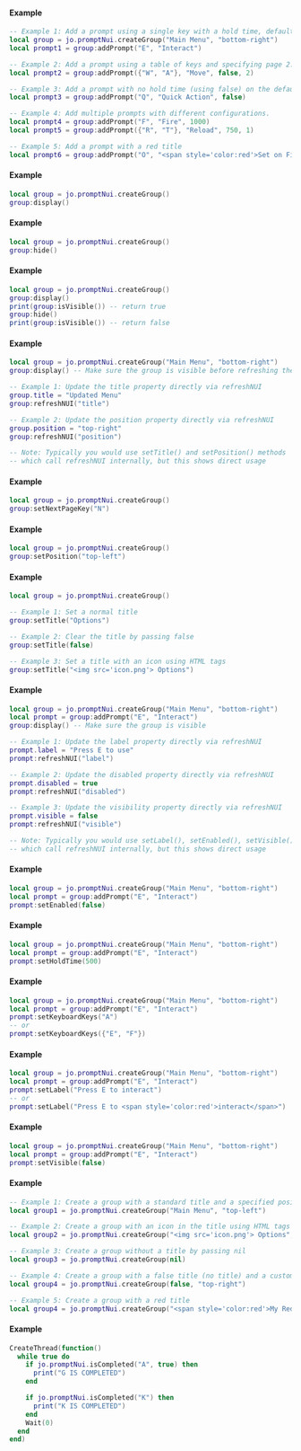 <!-- #region client|GroupClass:addPrompt -->
#### Example
```lua
-- Example 1: Add a prompt using a single key with a hold time, defaults to page 1.
local group = jo.promptNui.createGroup("Main Menu", "bottom-right")
local prompt1 = group:addPrompt("E", "Interact")

-- Example 2: Add a prompt using a table of keys and specifying page 2.
local prompt2 = group:addPrompt({"W", "A"}, "Move", false, 2)

-- Example 3: Add a prompt with no hold time (using false) on the default page.
local prompt3 = group:addPrompt("Q", "Quick Action", false)

-- Example 4: Add multiple prompts with different configurations.
local prompt4 = group:addPrompt("F", "Fire", 1000)
local prompt5 = group:addPrompt({"R", "T"}, "Reload", 750, 1)

-- Example 5: Add a prompt with a red title
local prompt6 = group:addPrompt("O", "<span style='color:red'>Set on Fire</span>")
```
<!-- #endregion client|GroupClass:addPrompt -->


<!-- #region client|GroupClass:display -->
#### Example
```lua
local group = jo.promptNui.createGroup()
group:display()
```
<!-- #endregion client|GroupClass:display -->


<!-- #region client|GroupClass:hide -->
#### Example
```lua
local group = jo.promptNui.createGroup()
group:hide()
```
<!-- #endregion client|GroupClass:hide -->


<!-- #region client|GroupClass:isVisible -->
#### Example
```lua
local group = jo.promptNui.createGroup()
group:display()
print(group:isVisible()) -- return true
group:hide()
print(group:isVisible()) -- return false
```
<!-- #endregion client|GroupClass:isVisible -->


<!-- #region client|GroupClass:refreshNUI -->
#### Example
```lua
local group = jo.promptNui.createGroup("Main Menu", "bottom-right")
group:display() -- Make sure the group is visible before refreshing the NUI

-- Example 1: Update the title property directly via refreshNUI
group.title = "Updated Menu"
group:refreshNUI("title")

-- Example 2: Update the position property directly via refreshNUI
group.position = "top-right"
group:refreshNUI("position")

-- Note: Typically you would use setTitle() and setPosition() methods
-- which call refreshNUI internally, but this shows direct usage
```
<!-- #endregion client|GroupClass:refreshNUI -->


<!-- #region client|GroupClass:setNextPageKey -->
#### Example
```lua
local group = jo.promptNui.createGroup()
group:setNextPageKey("N")
```
<!-- #endregion client|GroupClass:setNextPageKey -->


<!-- #region client|GroupClass:setPosition -->
#### Example
```lua
local group = jo.promptNui.createGroup()
group:setPosition("top-left")
```
<!-- #endregion client|GroupClass:setPosition -->


<!-- #region client|GroupClass:setTitle -->
#### Example
```lua
local group = jo.promptNui.createGroup()

-- Example 1: Set a normal title
group:setTitle("Options")

-- Example 2: Clear the title by passing false
group:setTitle(false)

-- Example 3: Set a title with an icon using HTML tags
group:setTitle("<img src='icon.png'> Options")
```
<!-- #endregion client|GroupClass:setTitle -->


<!-- #region client|PromptClass:refreshNUI -->
#### Example
```lua
local group = jo.promptNui.createGroup("Main Menu", "bottom-right")
local prompt = group:addPrompt("E", "Interact")
group:display() -- Make sure the group is visible

-- Example 1: Update the label property directly via refreshNUI
prompt.label = "Press E to use"
prompt:refreshNUI("label")

-- Example 2: Update the disabled property directly via refreshNUI
prompt.disabled = true
prompt:refreshNUI("disabled")

-- Example 3: Update the visibility property directly via refreshNUI
prompt.visible = false
prompt:refreshNUI("visible")

-- Note: Typically you would use setLabel(), setEnabled(), setVisible() methods
-- which call refreshNUI internally, but this shows direct usage
```
<!-- #endregion client|PromptClass:refreshNUI -->


<!-- #region client|PromptClass:setEnabled -->
#### Example
```lua
local group = jo.promptNui.createGroup("Main Menu", "bottom-right")
local prompt = group:addPrompt("E", "Interact")
prompt:setEnabled(false)
```
<!-- #endregion client|PromptClass:setEnabled -->


<!-- #region client|PromptClass:setHoldTime -->
#### Example
```lua
local group = jo.promptNui.createGroup("Main Menu", "bottom-right")
local prompt = group:addPrompt("E", "Interact")
prompt:setHoldTime(500)
```
<!-- #endregion client|PromptClass:setHoldTime -->


<!-- #region client|PromptClass:setKeyboardKeys -->
#### Example
```lua
local group = jo.promptNui.createGroup("Main Menu", "bottom-right")
local prompt = group:addPrompt("E", "Interact")
prompt:setKeyboardKeys("A")
-- or
prompt:setKeyboardKeys({"E", "F"})
```
<!-- #endregion client|PromptClass:setKeyboardKeys -->


<!-- #region client|PromptClass:setLabel -->
#### Example
```lua
local group = jo.promptNui.createGroup("Main Menu", "bottom-right")
local prompt = group:addPrompt("E", "Interact")
prompt:setLabel("Press E to interact")
-- or
prompt:setLabel("Press E to <span style='color:red'>interact</span>")
```
<!-- #endregion client|PromptClass:setLabel -->


<!-- #region client|PromptClass:setVisible -->
#### Example
```lua
local group = jo.promptNui.createGroup("Main Menu", "bottom-right")
local prompt = group:addPrompt("E", "Interact")
prompt:setVisible(false)
```
<!-- #endregion client|PromptClass:setVisible -->


<!-- #region client|jo.promptNui.createGroup -->
#### Example
```lua
-- Example 1: Create a group with a standard title and a specified position
local group1 = jo.promptNui.createGroup("Main Menu", "top-left")

-- Example 2: Create a group with an icon in the title using HTML tags
local group2 = jo.promptNui.createGroup("<img src='icon.png'> Options", "center-right")

-- Example 3: Create a group without a title by passing nil
local group3 = jo.promptNui.createGroup(nil)

-- Example 4: Create a group with a false title (no title) and a custom position
local group4 = jo.promptNui.createGroup(false, "top-right")

-- Example 5: Create a group with a red title
local group4 = jo.promptNui.createGroup("<span style='color:red'>My Red Menu</span>")
```
<!-- #endregion client|jo.promptNui.createGroup -->


<!-- #region client|jo.promptNui.isCompleted -->
#### Example
```lua
CreateThread(function()
  while true do
    if jo.promptNui.isCompleted("A", true) then
      print("G IS COMPLETED")
    end

    if jo.promptNui.isCompleted("K") then
      print("K IS COMPLETED")
    end
    Wait(0)
  end
end)
```
<!-- #endregion client|jo.promptNui.isCompleted -->

